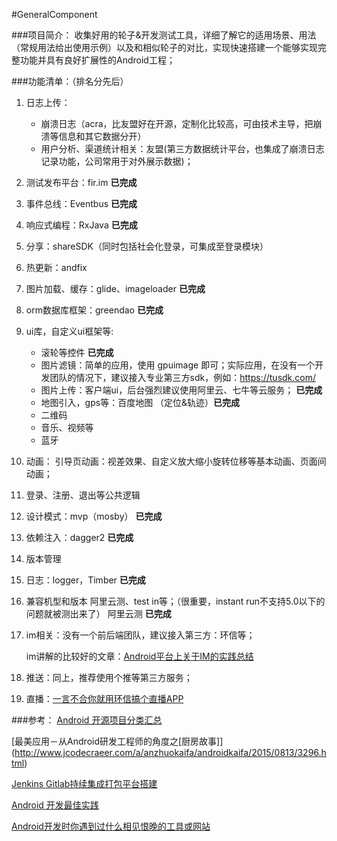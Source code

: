 #GeneralComponent


###项目简介：
收集好用的轮子&开发测试工具，详细了解它的适用场景、用法（常规用法给出使用示例）以及和相似轮子的对比，实现快速搭建一个能够实现完整功能并具有良好扩展性的Android工程；

###功能清单：（排名分先后）

1. 日志上传：
	- 	崩溃日志（acra，比友盟好在开源，定制化比较高，可由技术主导，把崩溃等信息和其它数据分开）
   - 用户分析、渠道统计相关：友盟(第三方数据统计平台，也集成了崩溃日志记录功能，公司常用于对外展示数据)；    
2. 测试发布平台：fir.im   **已完成**
3. 事件总线：Eventbus	   **已完成**
4. 响应式编程：RxJava    **已完成**
5. 分享：shareSDK（同时包括社会化登录，可集成至登录模块）
6. 热更新：andfix
7. 图片加载、缓存：glide、imageloader  **已完成**
8. orm数据库框架：greendao  **已完成**
9. ui库，自定义ui框架等:
     - 滚轮等控件 **已完成**
     - 图片滤镜：简单的应用，使用 gpuimage 即可；实际应用，在没有一个开发团队的情况下，建议接入专业第三方sdk，例如：<https://tusdk.com/>
     - 图片上传：客户端ui，后台强烈建议使用阿里云、七牛等云服务； **已完成**
     - 地图引入，gps等：百度地图   （定位&轨迹）**已完成**
     - 二维码
     - 音乐、视频等
     - 蓝牙
10. 动画：
    引导页动画：视差效果、自定义放大缩小旋转位移等基本动画、页面间动画；
11. 登录、注册、退出等公共逻辑
12. 设计模式：mvp（mosby）    **已完成**
13. 依赖注入：dagger2  **已完成**
14. 版本管理
15. 日志：logger，Timber **已完成**
16. 兼容机型和版本 阿里云测、test in等；（很重要，instant run不支持5.0以下的问题就被测出来了） 阿里云测  **已完成**
17. im相关：没有一个前后端团队，建议接入第三方：环信等；

    im讲解的比较好的文章：[Android平台上关于IM的实践总结](http://blog.csdn.net/d_clock/article/details/45424191)
18. 推送：同上，推荐使用个推等第三方服务；
19. 直播：[一言不合你就用环信搞个直播APP](http://blog.csdn.net/mengmakies/article/details/51794248)

###参考：
[Android 开源项目分类汇总](https://github.com/Trinea/android-open-project)

[最美应用－从Android研发工程师的角度之[厨房故事]] (http://www.jcodecraeer.com/a/anzhuokaifa/androidkaifa/2015/0813/3296.html)

[Jenkins Gitlab持续集成打包平台搭建](http://skyseraph.com/2016/07/18/Tools/Jenkins%20Gitlab%E6%8C%81%E7%BB%AD%E9%9B%86%E6%88%90%E6%89%93%E5%8C%85%E5%B9%B3%E5%8F%B0%E6%90%AD%E5%BB%BA/)

[Android 开发最佳实践](https://github.com/futurice/android-best-practices/blob/master/translations/Chinese/README.cn.md)

[Android开发时你遇到过什么相见恨晚的工具或网站](https://www.zhihu.com/question/27140400)
